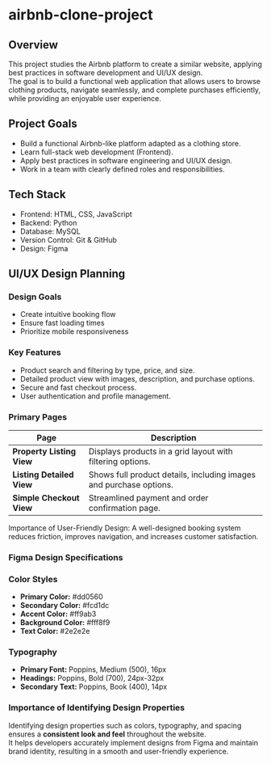 # airbnb-clone-project
## Overview
This project studies the Airbnb platform to create a similar website, applying best practices in software development and UI/UX design.  
The goal is to build a functional web application that allows users to browse clothing products, navigate seamlessly, and complete purchases efficiently, while providing an enjoyable user experience.
## Project Goals
- Build a functional Airbnb-like platform adapted as a clothing store.  
- Learn full-stack web development (Frontend).  
- Apply best practices in software engineering and UI/UX design.  
- Work in a team with clearly defined roles and responsibilities.
## Tech Stack
- Frontend: HTML, CSS, JavaScript
- Backend: Python
- Database: MySQL
- Version Control: Git & GitHub
- Design: Figma
## UI/UX Design Planning
### Design Goals
- Create intuitive booking flow
- Ensure fast loading times
- Prioritize mobile responsiveness
### Key Features
- Product search and filtering by type, price, and size.  
- Detailed product view with images, description, and purchase options.  
- Secure and fast checkout process.  
- User authentication and profile management.  
### Primary Pages
| Page | Description |
|------|--------------|
| **Property Listing View** | Displays products in a grid layout with filtering options. |
| **Listing Detailed View** |Shows full product details, including images and purchase options. |
| **Simple Checkout View** | Streamlined payment and order confirmation page. |

Importance of User-Friendly Design: 
A well-designed booking system reduces friction, improves navigation, and increases customer satisfaction.
###  Figma Design Specifications
###  Color Styles
- **Primary Color:** #dd0560  
- **Secondary Color:** #fcd1dc  
- **Accent Color:** #ff9ab3  
- **Background Color:** #fff8f9  
- **Text Color:** #2e2e2e

###  Typography
- **Primary Font:** Poppins, Medium (500), 16px  
- **Headings:** Poppins, Bold (700), 24px-32px  
- **Secondary Text:**  Poppins, Book (400), 14px

###  Importance of Identifying Design Properties
Identifying design properties such as colors, typography, and spacing ensures a **consistent look and feel** throughout the website.  
It helps developers accurately implement designs from Figma and maintain brand identity, resulting in a smooth and user-friendly experience.
